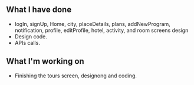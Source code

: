 ## What I have done
*  logIn, signUp, Home, city, placeDetails, plans, addNewProgram, notification, profile, editProfile, hotel, activity, and room screens design
*  Design code.
*  APIs calls.


## What I'm working on 
* Finishing the tours screen, designong and coding.
